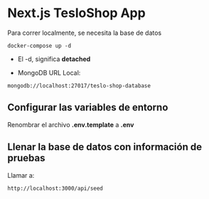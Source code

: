 # Next.js TesloShop App
Para correr localmente, se necesita la base de datos

```
docker-compose up -d
```

* El -d, significa __detached__

* MongoDB URL Local:

```
mongodb://localhost:27017/teslo-shop-database
```

## Configurar las variables de entorno
Renombrar el archivo __.env.template__ a __.env__

## Llenar la base de datos con información de pruebas

Llamar a:
```
http://localhost:3000/api/seed
```